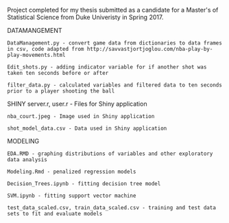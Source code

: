 Project completed for my thesis submitted as a candidate for a Master's of Statistical Science from Duke Univeristy in Spring 2017. 


DATAMANGEMENT

    DataManagement.py - convert game data from dictionaries to data frames in csv, code adapted from http://savvastjortjoglou.com/nba-play-by-play-movements.html
    
    Edit_shots.py - adding indicator variable for if another shot was taken ten seconds before or after
    
    filter_data.py - calculated variables and filtered data to ten seconds prior to a player shooting the ball
    

SHINY
    server.r, user.r - Files for Shiny application
    
    nba_court.jpeg - Image used in Shiny application
    
    shot_model_data.csv - Data used in Shiny application

MODELING

    EDA.RMD - graphing distributions of variables and other exploratory data analysis
    
    Modeling.Rmd - penalized regression models
    
    Decision_Trees.ipynb - fitting decision tree model
    
    SVM.ipynb - fitting support vector machine
    
    test_data_scaled.csv, train_data_scaled.csv - training and test data sets to fit and evaluate models
